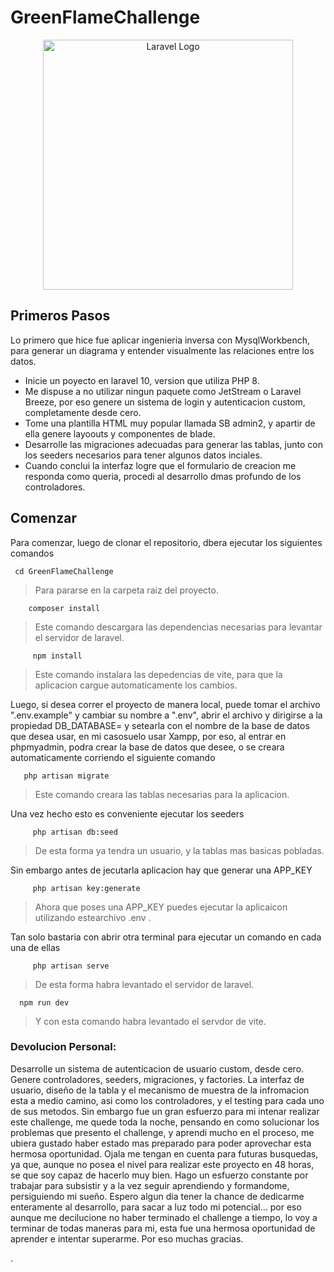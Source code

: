 
# GreenFlameChallenge


<p align="center"><a href="https://laravel.com" target="_blank"><img src="https://raw.githubusercontent.com/laravel/art/master/logo-lockup/5%20SVG/2%20CMYK/1%20Full%20Color/laravel-logolockup-cmyk-red.svg" width="400" alt="Laravel Logo"></a></p>

## Primeros Pasos

 Lo primero que hice fue aplicar ingenieria inversa con MysqlWorkbench, para generar un diagrama y entender visualmente las relaciones entre los datos.





- Inicie un poyecto en laravel 10, version que utiliza PHP 8.
- Me dispuse a no utilizar ningun paquete como JetStream o Laravel Breeze, por eso genere un sistema de login y autenticacion custom, completamente desde cero.
- Tome una plantilla HTML muy popular llamada SB admin2, y apartir de ella genere layoouts y componentes de blade.
- Desarrolle las migraciones adecuadas para generar las tablas, junto con los seeders necesarios para tener algunos datos inciales.
- Cuando conclui la interfaz  logre que el formulario de creacion me responda como queria, procedi al desarrollo dmas profundo de los controladores.


## Comenzar

Para comenzar, luego de clonar el repositorio, dbera ejecutar los siguientes comandos
  ```shell
   cd GreenFlameChallenge
  ```
  >Para pararse en la carpeta raiz del proyecto.
  

  ```shell
      composer install
  ```
  >Este comando descargara las dependencias necesarias para levantar el servidor de laravel.
  
```shell
     npm install
  ```
  >Este comando instalara las depedencias de vite, para que la aplicacion cargue automaticamente los cambios.
  
  Luego, si desea correr el proyecto de manera local, puede tomar el archivo ".env.example" y cambiar su nombre a  ".env", abrir el archivo y dirigirse a la propiedad DB_DATABASE= y setearla con el nombre de la base de datos que desea usar, en mi casosuelo usar Xampp, por eso, al entrar en phpmyadmin, podra crear la base de datos que desee, o se creara automaticamente corriendo el siguiente comando 

  ```shell
     php artisan migrate
  ```
  >Este comando creara las tablas necesarias para la aplicacion. 
  
Una vez hecho esto es conveniente ejecutar  los seeders
```shell
     php artisan db:seed
  ```
  >De esta forma ya tendra un usuario, y la tablas mas basicas pobladas.

Sin embargo antes de jecutarla aplicacion hay que generar una APP_KEY

 ```shell
      php artisan key:generate
  ```
  >Ahora que poses una APP_KEY puedes ejecutar la aplicaicon utilizando estearchivo .env .

Tan solo bastaria con abrir otra terminal para ejecutar un comando en cada una de ellas

```shell
     php artisan serve
  ```
  >De esta forma habra levantado el servidor de laravel.
  ```shell
    npm run dev
  ```
  >Y con esta comando habra levantado el servdor de vite.

  ### Devolucion Personal: 

  Desarrolle un sistema de autenticacion de usuario custom, desde cero. 
  Genere controladores, seeders, migraciones, y factories.
  La interfaz de usuario, diseño de la tabla y el mecanismo de muestra de la infromacion esta a medio camino, asi como los controladores, y el testing para cada uno de sus metodos.
   Sin embargo fue un gran esfuerzo para mi intenar realizar este challenge, me quede toda la noche, pensando en como solucionar los problemas que presento el challenge, y aprendi mucho en el proceso, me ubiera gustado haber estado mas preparado para poder aprovechar esta hermosa oportunidad.
     Ojala me tengan en cuenta para futuras busquedas, ya que, aunque  no posea el nivel para realizar este proyecto en 48 horas, se que soy capaz de hacerlo muy bien.
       Hago un esfuerzo constante por trabajar para subsistir y a la vez seguir aprendiendo y formandome, persiguiendo mi sueño.
     Espero algun dia tener la chance de dedicarme enteramente al desarrollo, para sacar a luz todo mi potencial... por eso aunque me decilucione no haber terminado el challenge a tiempo, lo voy a terminar de todas maneras para mi, esta fue una hermosa oportunidad de aprender e intentar superarme. Por eso muchas gracias.
     

     
     
  
  

 

 
.




 
  
 


